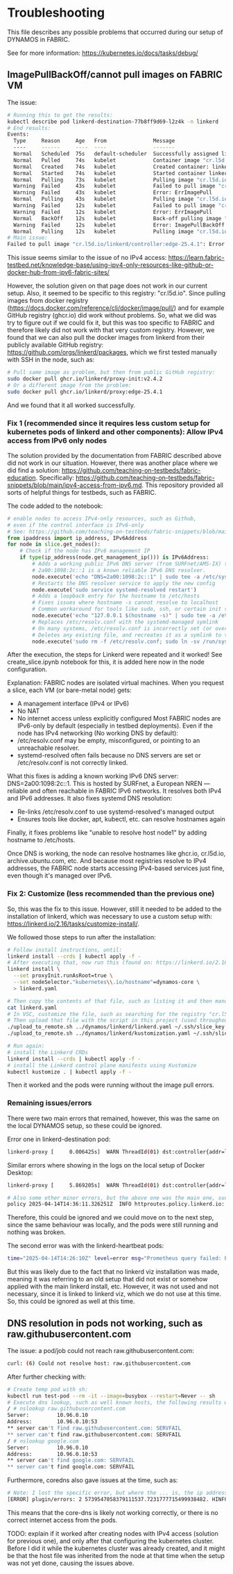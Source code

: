 # Troubleshooting
This file describes any possible problems that occurred during our setup of DYNAMOS in FABRIC.

See for more information: https://kubernetes.io/docs/tasks/debug/


## ImagePullBackOff/cannot pull images on FABRIC VM
The issue:
```sh
# Running this to get the results:
kubectl describe pod linkerd-destination-77b8ff9d69-l2z4k -n linkerd
# End results:
Events:
  Type     Reason     Age   From               Message
  ----     ------     ----  ----               -------
  Normal   Scheduled  75s   default-scheduler  Successfully assigned linkerd/linkerd-destination-7cb9f86857-zf4dq to dynamos-core
  Normal   Pulled     74s   kubelet            Container image "cr.l5d.io/linkerd/proxy-init:v2.4.2" already present on machine
  Normal   Created    74s   kubelet            Created container: linkerd-init
  Normal   Started    74s   kubelet            Started container linkerd-init
  Normal   Pulling    73s   kubelet            Pulling image "cr.l5d.io/linkerd/proxy:edge-25.4.1"
  Warning  Failed     43s   kubelet            Failed to pull image "cr.l5d.io/linkerd/proxy:edge-25.4.1": Error response from daemon: Get "https://cr.l5d.io/v2/": net/http: TLS handshake timeout
  Warning  Failed     43s   kubelet            Error: ErrImagePull
  Normal   Pulling    43s   kubelet            Pulling image "cr.l5d.io/linkerd/controller:edge-25.4.1"
  Warning  Failed     12s   kubelet            Failed to pull image "cr.l5d.io/linkerd/controller:edge-25.4.1": Error response from daemon: Get "https://cr.l5d.io/v2/": net/http: TLS handshake timeout
  Warning  Failed     12s   kubelet            Error: ErrImagePull
  Normal   BackOff    12s   kubelet            Back-off pulling image "cr.l5d.io/linkerd/controller:edge-25.4.1"
  Warning  Failed     12s   kubelet            Error: ImagePullBackOff
  Normal   Pulling    12s   kubelet            Pulling image "cr.l5d.io/linkerd/policy-controller:edge-25.4.1"
# Main issue:
Failed to pull image "cr.l5d.io/linkerd/controller:edge-25.4.1": Error response from daemon: Get "https://cr.l5d.io/v2/": net/http: TLS handshake timeout
```
This issue seems similar to the issue of no IPv4 access: https://learn.fabric-testbed.net/knowledge-base/using-ipv4-only-resources-like-github-or-docker-hub-from-ipv6-fabric-sites/

However, the solution given on that page does not work in our current setup. Also, it seemed to be specific to this registry: "cr.l5d.io". Since pulling images from docker registry (https://docs.docker.com/reference/cli/docker/image/pull/) and for example GitHub registry (ghcr.io) did work without problems. So, what we did was try to figure out if we could fix it, but this was too specific to FABRIC and therefore likely did not work with that very custom registry. However, we found that we can also pull the docker images from linkerd from their publicly available GitHub registry: https://github.com/orgs/linkerd/packages, which we first tested manually with SSH in the node, such as:
```sh
# Pull same image as problem, but then from public GitHub registry:
sudo docker pull ghcr.io/linkerd/proxy-init:v2.4.2
# Or a different image from the problem:
sudo docker pull ghcr.io/linkerd/proxy:edge-25.4.1
```
And we found that it all worked successfully. 

### Fix 1 (recommended since it requires less custom setup for kubernetes pods of linkerd and other components): Allow IPv4 access from IPv6 only nodes
The solution provided by the documentation from FABRIC described above did not work in our situation. However, there was another place where we did find a solution: https://github.com/teaching-on-testbeds/fabric-education. Specifically: https://github.com/teaching-on-testbeds/fabric-snippets/blob/main/ipv4-access-from-ipv6.md. This repository provided all sorts of helpful things for testbeds, such as FABRIC.

The code added to the notebook:
```py
# enable nodes to access IPv4-only resources, such as Github,
# even if the control interface is IPv6-only
# See: https://github.com/teaching-on-testbeds/fabric-snippets/blob/main/ipv4-access-from-ipv6.md
from ipaddress import ip_address, IPv6Address
for node in slice.get_nodes():
    # Check if the node has IPv6 management IP
    if type(ip_address(node.get_management_ip())) is IPv6Address:
        # Adds a working public IPv6 DNS server (from SURFnet/AMS-IX) to the systemd-resolved config file:
        # 2a00:1098:2c::1 is a known reliable IPv6 DNS resolver.
        node.execute('echo "DNS=2a00:1098:2c::1" | sudo tee -a /etc/systemd/resolved.conf')
        # Restarts the DNS resolver service to apply the new config
        node.execute('sudo service systemd-resolved restart')
        # Adds a loopback entry for the hostname to /etc/hosts
        # Fixes issues where hostname -s cannot resolve to localhost
        # Common workaround for tools like sudo, ssh, or certain init systems that rely on hostname resolution
        node.execute('echo "127.0.0.1 $(hostname -s)" | sudo tee -a /etc/hosts')
        # Replaces /etc/resolv.conf with the systemd-managed symlink
        # On many systems, /etc/resolv.conf is incorrectly set (or overwritten by cloud-init). This command:
        # Deletes any existing file, and recreates it as a symlink to the correct DNS config managed by systemd-resolved
        node.execute('sudo rm -f /etc/resolv.conf; sudo ln -sv /run/systemd/resolve/resolv.conf /etc/resolv.conf')
```
After the execution, the steps for Linkerd were repeated and it worked! See create_slice.ipynb notebook for this, it is added here now in the node configuration.

Explanation:
FABRIC nodes are isolated virtual machines. When you request a slice, each VM (or bare-metal node) gets:
- A management interface (IPv4 or IPv6)
- No NAT
- No internet access unless explicitly configured
Most FABRIC nodes are IPv6-only by default (especially in testbed deployments). Even if the node has IPv4 networking (No working DNS by default):
- /etc/resolv.conf may be empty, misconfigured, or pointing to an unreachable resolver.
- systemd-resolved often fails because no DNS servers are set or /etc/resolv.conf is not correctly linked.

What this fixes is adding a known working IPv6 DNS server: DNS=2a00:1098:2c::1. This is hosted by SURFnet, a European NREN — reliable and often reachable in FABRIC IPv6 networks. It resolves both IPv4 and IPv6 addresses. It also fixes systemd DNS resolution:
- Re-links /etc/resolv.conf to use systemd-resolved's managed output
- Ensures tools like docker, apt, kubectl, etc. can resolve hostnames again

Finally, it fixes problems like "unable to resolve host node1" by adding hostname to /etc/hosts.

Once DNS is working, the node can resolve hostnames like ghcr.io, cr.l5d.io, archive.ubuntu.com, etc. And because most registries resolve to IPv4 addresses, the FABRIC node starts accessing IPv4-based services just fine, even though it's managed over IPv6.

### Fix 2: Customize (less recommended than the previous one)
So, this was the fix to this issue. However, still it needed to be added to the installation of linkerd, which was necessary to use a custom setup with: https://linkerd.io/2.16/tasks/customize-install/.

We followed those steps to run after the installation:
```sh
# Follow install instructions, until:
linkerd install --crds | kubectl apply -f -
# After executing that, now run this (found on: https://linkerd.io/2.16/tasks/customize-install/):
linkerd install \
  --set proxyInit.runAsRoot=true \
  --set nodeSelector."kubernetes\\.io/hostname"=dynamos-core \
  > linkerd.yaml

# Then copy the contents of that file, such as listing it and then manually copying that and pasting it in VSC in linkerd.yaml for example:
cat linkerd.yaml
# In VSC, customize the file, such as searching for the registry "cr.l5d.io" and replacing it with the corresponding images from the public GitHub repository.
# Then upload that file with the script in this project (used throughout the README.md in this folder), such as (replace IP of course in the ssh_config file below if necessary):
./upload_to_remote.sh ../dynamos/linkerd/linkerd.yaml ~/.ssh/slice_key ../fabric_config/ssh_config_upload_script ubuntu dynamos-node "~/DYNAMOS"
./upload_to_remote.sh ../dynamos/linkerd/kustomization.yaml ~/.ssh/slice_key ../fabric_config/ssh_config_upload_script ubuntu dynamos-node "~/DYNAMOS"

# Run again:
# install the Linkerd CRDs
linkerd install --crds | kubectl apply -f -
# install the Linkerd control plane manifests using Kustomize
kubectl kustomize . | kubectl apply -f -
```
Then it worked and the pods were running without the image pull errors.

### Remaining issues/errors
There were two main errors that remained, however, this was the same on the local DYNAMOS setup, so these could be ignored.

Error one in linkerd-destination pod:
```sh
linkerd-proxy [     0.006425s]  WARN ThreadId(01) dst:controller{addr=localhost:8086}:endpoint{addr=127.0.0.1:8086}: linkerd_reconnect: Failed to connect error=endpoint 127.0.0.1:8086: Connection refused ( ││ os error 111) error.sources=[Connection refused (os error 111)]
```
Similar errors where showing in the logs on the local setup of Docker Desktop:
```sh
linkerd-proxy [     5.869205s]  WARN ThreadId(01) dst:controller{addr=localhost:8086}:endpoint{addr=127.0.0.1:8086}: linkerd_reconnect: Failed to connect error=endpoint 127.0.0.1:8086: Connection refused ( ││ os error 111) error.sources=[Connection refused (os error 111)] 

# Also some other minor errors, but the above one was the main one, such as:
policy 2025-04-14T14:36:11.326251Z  INFO httproutes.policy.linkerd.io: kubert::errors: stream failed error=error returned by apiserver during watch: The resourceVersion for the provided watch is too old.:  ││ Expired
```
Therefore, this could be ignored and we could move on to the next step, since the same behaviour was locally, and the pods were still running and nothing was broken.

The second error was with the linkerd-heartbeat pods:
```sh
time="2025-04-14T14:26:10Z" level=error msg="Prometheus query failed: Post \"http://prometheus.linkerd-viz.svc.cluster.local:9090/api/v1/query\": dial tcp: lookup prometheus.linkerd-viz.svc.cluster.local o ││ n 10.96.0.10:53: no such host"
```
But this was likely due to the fact that no linkerd viz installation was made, meaning it was referring to an old setup that did not exist or somehow applied with the main linkerd install, etc. However, it was not used and not necessary, since it is linked to linkerd viz, which we do not use at this time. So, this could be ignored as well at this time. 


## DNS resolution in pods not working, such as raw.githubusercontent.com
The issue: a pod/job could not reach raw.githubusercontent.com:
```sh
curl: (6) Could not resolve host: raw.githubusercontent.com 
``` 
After further checking with:
```sh
# Create temp pod with sh:
kubectl run test-pod --rm -it --image=busybox --restart=Never -- sh
# Execute dns lookup, such as well known hosts, the following results were shown:
/ # nslookup raw.githubusercontent.com
Server:         10.96.0.10
Address:        10.96.0.10:53
** server can't find raw.githubusercontent.com: SERVFAIL
** server can't find raw.githubusercontent.com: SERVFAIL
/ # nslookup google.com
Server:         10.96.0.10
Address:        10.96.0.10:53
** server can't find google.com: SERVFAIL
** server can't find google.com: SERVFAIL
```
Furthermore, coredns also gave issues at the time, such as:
```sh
# Note: I lost the specific error, but where the ... is, the ip address was shown
[ERROR] plugin/errors: 2 5739547058379111537.7231777715499938482. HINFO: dial udp [...]:53: connect: network is unreachable
```
This means that the core-dns is likely not working correctly, or there is no correct internet access from the pods.

TODO: explain if it worked after creating nodes with IPv4 access (solution for previous one), and only after that configuring the kubernetes cluster. Before I did it while the kubernetes cluster was already created, and it might be that the host file was inherited from the node at that time when the setup was not yet done, causing the issues above.